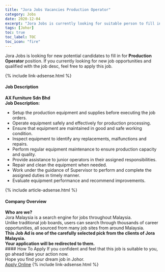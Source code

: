 ```yaml
---
title: "Jora Jobs Vacancies Production Operator" 
category: Jobs 
date: 2020-12-04 
excerpt: "Jora Jobs is currently looking for suitable person to fill in the Production Operator which positioned at Johor" 
tags: [Johor] 
toc: true 
toc_label: TOC 
toc_icon: "fire" 
--- 
```


<p>Jora Jobs is looking for new potential candidates to fill in for <b>Production Operator</b> position. If you currently looking for new job opportunities and qualified with the job desc, feel free to apply this job.
</p>{% include link-adsense.html %} 
<div><div><div><h4>Job Description</h4></div></div><div><div><span><div><div><strong>AX Furniture Sdn Bhd</strong></div><div><div><strong>Job Description:</strong></div><ul><li>Setup the production equipment and supplies before executing the job orders.</li><li>Operate equipment safely and effectively for production processing.</li><li>Ensure that equipment are maintained in good and safe working condition.</li><li>Inspect equipment to identify any replacements, malfunctions and repairs.</li><li>Perform regular equipment maintenance to ensure production capacity and quality.</li><li>Provide assistance to junior operators in their assigned responsibilities.</li><li>Repair and clean the equipment when needed.</li><li>Work under the guidance of Supervisor to perform and complete the assigned duties in timely manner.</li><li>Evaluate equipment performance and recommend improvements.</li></ul></div></div></span></div></div></div> 
{% include article-adsense.html %} 
<div><div><div><h4>Company Overview</h4></div></div><div><div><span><div><div>
<strong>Who are we?</strong></div>
<div>
	Jora Malaysia is a search engine for jobs throughout Malaysia.<br>
	Unlike traditional job boards, users can search through thousands of career opportunities, all sourced from many job sites from around Malaysia.&#160;</div>
<div>
<div>
<strong>This Job Ad is one of the carefully selected pick from the clients of Jora Malaysia.</strong></div>
<div>
<strong>Your application will be redirected to them.</strong></div>
</div></div></span></div></div></div> 
#### How To Apply 
If you confident and feel that this job is suitable to you, go ahead take your action now. <br/> 
Hope you find your dream job in Johor. <br/> 
<a href="https://www.jobstreet.com.my/en/job/production-operator-4436728?jobId=jobstreet-my-job-4436728&sectionRank=8&token=0~758661d1-dcd6-4a90-acab-46782bcebeec&fr=SRP%20View%20In%20New%20Ta" class="btn btn--info" target="_blank" rel="nofollow noopenner">Apply Online</a> 
{% include link-adsense.html %} 